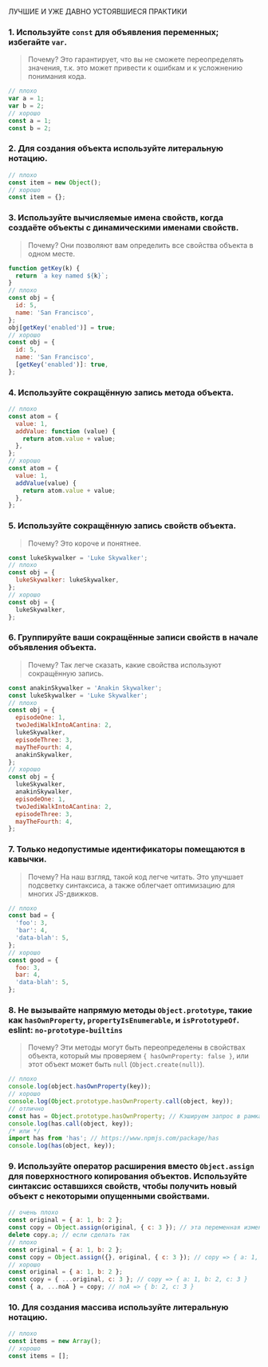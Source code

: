  ЛУЧШИЕ И УЖЕ ДАВНО УСТОЯВШИЕСЯ ПРАКТИКИ

### 1. Используйте `const` для объявления переменных; избегайте `var`. 
> Почему? Это гарантирует, что вы не сможете переопределять значения, т.к. это может привести к ошибкам и к усложнению понимания кода.
``` js
// плохо
var a = 1;
var b = 2;
// хорошо
const a = 1;
const b = 2;
```
### 2. Для создания объекта используйте литеральную нотацию. 
``` js
// плохо
const item = new Object();
// хорошо
const item = {};
```

### 3. Используйте вычисляемые имена свойств, когда создаёте объекты с динамическими именами свойств.
> Почему? Они позволяют вам определить все свойства объекта в одном месте.
``` js
function getKey(k) {
  return `a key named ${k}`;
}
// плохо
const obj = {
  id: 5,
  name: 'San Francisco',
};
obj[getKey('enabled')] = true;
// хорошо
const obj = {
  id: 5,
  name: 'San Francisco',
  [getKey('enabled')]: true,
};
```
### 4. Используйте сокращённую запись метода объекта. 
``` js
// плохо
const atom = {
  value: 1,
  addValue: function (value) {
    return atom.value + value;
  },
};
// хорошо
const atom = {
  value: 1,
  addValue(value) {
    return atom.value + value;
  },
};
```

### 5. Используйте сокращённую запись свойств объекта. 
> Почему? Это короче и понятнее.
``` js
const lukeSkywalker = 'Luke Skywalker';
// плохо
const obj = {
  lukeSkywalker: lukeSkywalker,
};
// хорошо
const obj = {
  lukeSkywalker,
};
```
### 6. Группируйте ваши сокращённые записи свойств в начале объявления объекта.
> Почему? Так легче сказать, какие свойства используют сокращённую запись.
``` js
const anakinSkywalker = 'Anakin Skywalker';
const lukeSkywalker = 'Luke Skywalker';
// плохо
const obj = {
  episodeOne: 1,
  twoJediWalkIntoACantina: 2,
  lukeSkywalker,
  episodeThree: 3,
  mayTheFourth: 4,
  anakinSkywalker,
};
// хорошо
const obj = {
  lukeSkywalker,
  anakinSkywalker,
  episodeOne: 1,
  twoJediWalkIntoACantina: 2,
  episodeThree: 3,
  mayTheFourth: 4,
};
```
### 7. Только недопустимые идентификаторы помещаются в кавычки. 
> Почему? На наш взгляд, такой код легче читать. Это улучшает подсветку синтаксиса, а также облегчает оптимизацию для многих JS-движков.
``` js
// плохо
const bad = {
  'foo': 3,
  'bar': 4,
  'data-blah': 5,
};
// хорошо
const good = {
  foo: 3,
  bar: 4,
  'data-blah': 5,
};
```
### 8. Не вызывайте напрямую методы `Object.prototype`, такие как `hasOwnProperty`, `propertyIsEnumerable`, и `isPrototypeOf`. eslint: `no-prototype-builtins`
> Почему? Эти методы могут быть переопределены в свойствах объекта, который мы проверяем `{ hasOwnProperty: false }`, или этот объект может быть `null` (`Object.create(null)`).
``` js
// плохо
console.log(object.hasOwnProperty(key));
// хорошо
console.log(Object.prototype.hasOwnProperty.call(object, key));
// отлично
const has = Object.prototype.hasOwnProperty; // Кэшируем запрос в рамках модуля.
console.log(has.call(object, key));
/* или */
import has from 'has'; // https://www.npmjs.com/package/has
console.log(has(object, key));
```
### 9. Используйте оператор расширения вместо `Object.assign` для поверхностного копирования объектов. Используйте синтаксис оставшихся свойств, чтобы получить новый объект с некоторыми опущенными свойствами.
``` js
// очень плохо
const original = { a: 1, b: 2 };
const copy = Object.assign(original, { c: 3 }); // эта переменная изменяет `original` ಠ_ಠ
delete copy.a; // если сделать так
// плохо
const original = { a: 1, b: 2 };
const copy = Object.assign({}, original, { c: 3 }); // copy => { a: 1, b: 2, c: 3 }
// хорошо
const original = { a: 1, b: 2 };
const copy = { ...original, c: 3 }; // copy => { a: 1, b: 2, c: 3 }
const { a, ...noA } = copy; // noA => { b: 2, c: 3 }
```

### 10. Для создания массива используйте литеральную нотацию. 
``` js
// плохо
const items = new Array();
// хорошо
const items = [];
```